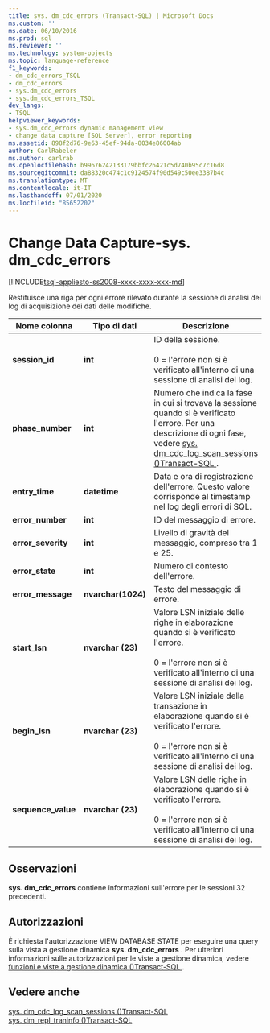 ```yaml
---
title: sys. dm_cdc_errors (Transact-SQL) | Microsoft Docs
ms.custom: ''
ms.date: 06/10/2016
ms.prod: sql
ms.reviewer: ''
ms.technology: system-objects
ms.topic: language-reference
f1_keywords:
- dm_cdc_errors_TSQL
- dm_cdc_errors
- sys.dm_cdc_errors
- sys.dm_cdc_errors_TSQL
dev_langs:
- TSQL
helpviewer_keywords:
- sys.dm_cdc_errors dynamic management view
- change data capture [SQL Server], error reporting
ms.assetid: 898f2d76-9e63-45ef-94da-8034e86004ab
author: CarlRabeler
ms.author: carlrab
ms.openlocfilehash: b99676242133179bbfc26421c5d740b95c7c16d8
ms.sourcegitcommit: da88320c474c1c9124574f90d549c50ee3387b4c
ms.translationtype: MT
ms.contentlocale: it-IT
ms.lasthandoff: 07/01/2020
ms.locfileid: "85652202"
---
```

# <a name="change-data-capture---sysdm_cdc_errors"></a>Change Data Capture-sys. dm_cdc_errors
[!INCLUDE[tsql-appliesto-ss2008-xxxx-xxxx-xxx-md](../../includes/applies-to-version/sqlserver.md)]

  Restituisce una riga per ogni errore rilevato durante la sessione di analisi dei log di acquisizione dei dati delle modifiche.  
 
 
|Nome colonna|Tipo di dati|Descrizione|  
|-----------------|---------------|-----------------|  
|**session_id**|**int**|ID della sessione.<br /><br /> 0 = l'errore non si è verificato all'interno di una sessione di analisi dei log.|  
|**phase_number**|**int**|Numero che indica la fase in cui si trovava la sessione quando si è verificato l'errore. Per una descrizione di ogni fase, vedere [sys. dm_cdc_log_scan_sessions &#40;&#41;Transact-SQL ](../../relational-databases/system-dynamic-management-views/change-data-capture-sys-dm-cdc-log-scan-sessions.md).|  
|**entry_time**|**datetime**|Data e ora di registrazione dell'errore. Questo valore corrisponde al timestamp nel log degli errori di SQL.|  
|**error_number**|**int**|ID del messaggio di errore.|  
|**error_severity**|**int**|Livello di gravità del messaggio, compreso tra 1 e 25.|  
|**error_state**|**int**|Numero di contesto dell'errore.|  
|**error_message**|**nvarchar(1024)**|Testo del messaggio di errore.|  
|**start_lsn**|**nvarchar (23)**|Valore LSN iniziale delle righe in elaborazione quando si è verificato l'errore.<br /><br /> 0 = l'errore non si è verificato all'interno di una sessione di analisi dei log.|  
|**begin_lsn**|**nvarchar (23)**|Valore LSN iniziale della transazione in elaborazione quando si è verificato l'errore.<br /><br /> 0 = l'errore non si è verificato all'interno di una sessione di analisi dei log.|  
|**sequence_value**|**nvarchar (23)**|Valore LSN delle righe in elaborazione quando si è verificato l'errore.<br /><br /> 0 = l'errore non si è verificato all'interno di una sessione di analisi dei log.|  
  
## <a name="remarks"></a>Osservazioni  
 **sys. dm_cdc_errors** contiene informazioni sull'errore per le sessioni 32 precedenti.  
  
## <a name="permissions"></a>Autorizzazioni  
 È richiesta l'autorizzazione VIEW DATABASE STATE per eseguire una query sulla vista a gestione dinamica **sys. dm_cdc_errors** . Per ulteriori informazioni sulle autorizzazioni per le viste a gestione dinamica, vedere [funzioni e viste a gestione dinamica &#40;&#41;Transact-SQL ](~/relational-databases/system-dynamic-management-views/system-dynamic-management-views.md).  
  
## <a name="see-also"></a>Vedere anche  
 [sys. dm_cdc_log_scan_sessions &#40;&#41;Transact-SQL](../../relational-databases/system-dynamic-management-views/change-data-capture-sys-dm-cdc-log-scan-sessions.md)   
 [sys. dm_repl_traninfo &#40;&#41;Transact-SQL](../../relational-databases/system-dynamic-management-views/sys-dm-repl-traninfo-transact-sql.md)  
  
  

